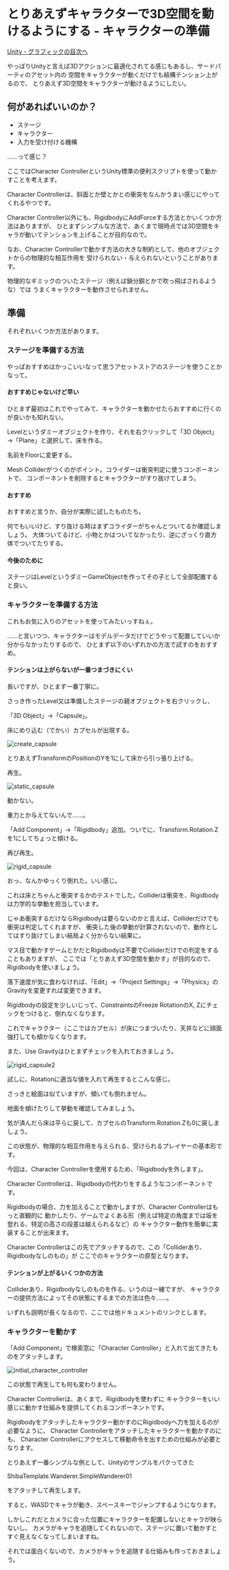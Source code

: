 # とりあえずキャラクターで3D空間を動けるようにする - キャラクターの準備

[Unity - グラフィックの目次へ](./../index.md)

やっぱりUnityと言えば3Dアクションに最適化されてる感じもあるし、サードパーティのアセット内の
空間をキャラクターが動くだけでも結構テンション上がるので、
とりあえず3D空間をキャラクターが動けるようにしたい。

## 何があればいいのか？

- ステージ
- キャラクター
- 入力を受け付ける機構

……って感じ？

ここではCharacter ControllerというUnity標準の便利スクリプトを使って動かすことを考えます。

Character Controllerは、斜面とか壁とかとの衝突をなんかうまい感じにやってくれるやつです。

Character Controller以外にも、RigidbodyにAddForceする方法とかいくつか方法はありますが、
ひとまずシンプルな方法で、あくまで現時点では3D空間をキャラが動いてテンションを上げることが目的なので。

なお、Character Controllerで動かす方法の大きな制約として、他のオブジェクトからの物理的な相互作用を
受けられない・与えられないということがあります。

物理的なギミックのついたステージ（例えば鎖分銅とかで吹っ飛ばされるような）では
うまくキャラクターを動作させられません。

## 準備

それぞれいくつか方法があります。

### ステージを準備する方法

やっぱおすすめはかっこいいなって思うアセットストアのステージを使うことかなって。

#### おすすめじゃないけど早い

ひとまず最初はこれでやってみて、キャラクターを動かせたらおすすめに行くのが良いかも知れない。

Levelというダミーオブジェクトを作り、それを右クリックして「3D Object」→「Plane」と選択して、床を作る。

名前をFloorに変更する。

Mesh Colliderがつくのがポイント。コライダーは衝突判定に使うコンポーネントで、
コンポーネントを削除するとキャラクターがすり抜けてしまう。

#### おすすめ

おすすめと言うか、自分が実際に試したものたち。



何でもいいけど、すり抜ける時はまずコライダーがちゃんとついてるか確認しましょう。
大体ついてるけど、小物とかはついてなかったり、逆にざっくり直方体でついてたりする。

#### 今後のために

ステージはLevelというダミーGameObjectを作ってその子として全部配置すると良い。

### キャラクターを準備する方法

これもお気に入りのアセットを使ってみたいっすねぇ。

……と言いつつ、キャラクターはモデルデータだけでどうやって配置していいか分からなかったりするので、
ひとまず以下のいずれかの方法で試すのをおすすめ。

#### テンションは上がらないが一番つまづきにくい

長いですが、ひとまず一番丁寧に。

さっき作ったLevel又は準備したステージの親オブジェクトを右クリックし、

「3D Object」→「Capsule」。

床にめり込む（でかい）カプセルが出現する。

![create_capsule](./media/character_control/create_capsule.png)

とりあえずTransformのPositionのYを1にして床から引っ張り上げる。

再生。

![static_capsule](./media/character_control/static_capsule.png)

動かない。

重力とか与えてないんで……。

「Add Component」→「Rigidbody」追加。ついでに、Transform.Rotation.Zを1にしてちょっと傾ける。

再び再生。

![rigid_capsule](./media/character_control/rigid_capsule.png)

おっ、なんかゆっくり倒れた。いい感じ。

これは床とちゃんと衝突するかのテストでした。Colliderは衝突を、Rigidbodyは力学的な挙動を担当しています。

じゃあ衝突するだけならRigidbodyは要らないのかと言えば、Colliderだけでも衝突は判定してくれますが、
衝突した後の挙動が計算されないので、動作としてはすり抜けてしまい結局よく分からない結果に。

マス目で動かすゲームとかだとRigidbodyは不要でColliderだけでの判定をすることもありますが、
ここでは「とりあえず3D空間を動かす」が目的なので、Rigidbodyを使いましょう。

落下速度が気に食わなければ、「Edit」→「Project Settings」→「Physics」のGravityを変更すれば変更できます。

Rigidbodyの設定を少しいじって、ConstraintsのFreeze RotationのX, Zにチェックをつけると、倒れなくなります。

これでキャラクター（ここではカプセル）が床につまづいたり、天井などに顔面強打しても傾かなくなります。

また、Use Gravityはひとまずチェックを入れておきましょう。

![rigid_capsule2](./media/character_control/rigid_capsule2.png)

試しに、Rotationに適当な値を入れて再生するとこんな感じ。

さっきと絵面は似ていますが、傾いても倒れません。

地面を傾けたりして挙動を確認してみましょう。

気が済んだら床は平らに戻して、カプセルのTransform.Rotation.Zも0に戻しましょう。

この状態が、物理的な相互作用を与えられる、受けられるプレイヤーの基本形です。

今回は、Character Controllerを使用するため、「Rigidbodyを外します」。

Character Controllerは、Rigidbodyの代わりをするようなコンポーネントです。

Rigidbodyの場合、力を加えることで動かしますが、Character Controllerはもっと直観的に
動かしたり、ゲームでよくある形（例えば特定の角度までは坂を登れる、特定の高さの段差は越えられるなど）の
キャラクター動作を簡単に実装することが出来ます。

Character Controllerはこの先でアタッチするので、この「Colliderあり、Rigidbodyなしのもの」が
ここでのキャラクターの原型となります。

#### テンションが上がるいくつかの方法

Colliderあり、Rigidbodyなしのものを作る、いうのは一緒ですが、
キャラクターの提供方法によってその状態にするまでの方法は色々……。

いずれも説明が長くなるので、ここでは他ドキュメントのリンクとします。



### キャラクターを動かす

「Add Component」で検索窓に「Character Controller」と入れて出てきたものをアタッチします。

![initial_character_controller](./media/character_control/initial_character_controller.png)

この状態で再生しても何も変わりません。

Character Controllerは、あくまで、Rigidbodyを使わずに
キャラクターをいい感じに動かす仕組みを提供してくれるコンポーネントです。

Rigidbodyをアタッチしたキャラクター動かすのにRigidbodyへ力を加えるのが必要なように、
Character Controllerをアタッチしたキャラクターを動かすのにも、
Character Controllerにアクセスして移動命令を出すための仕組みが必要となります。

とりあえず一番シンプルな例として、Unityのサンプルをパクってきた

ShibaTemplate.Wanderer.SimpleWanderer01

をアタッチして再生します。

すると、WASDでキャラが動き、スペースキーでジャンプするようになります。


しかしこれだとカメラに合った位置にキャラクターを配置しないとキャラが映らないし、
カメラがキャラを追随してくれないので、ステージに置いて動かすとすぐ見えなくなってしまいますね。


それでは面白くないので、カメラがキャラを追随する仕組みも作っておきましょう。
